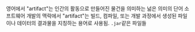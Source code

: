영어에서 "artifact"는 인간의 활동으로 만들어진 물건을 의미하는 넒은 의미의 단어
소프트웨어 개발의 맥락에서 "artifact"는 빌드, 컴파일, 또는 개발 과정에서 생성된 파일이나 데이터의 결과물을 지칭하는 용어로 사용됨.
`.jar`같은 파일들